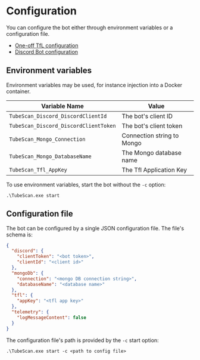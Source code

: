 # Configuration

You can configure the bot either through environment variables or a configuration file.

* [One-off TfL configuration](./tfl.md)
* [Discord Bot configuration](./discord_config.md)


## Environment variables

Environment variables may be used, for instance injection into a Docker container.

| Variable Name | Value |
| - | - |
| ``TubeScan_Discord_DiscordClientId`` | The bot's client ID |
| ``TubeScan_Discord_DiscordClientToken`` | The bot's client token|
| ``TubeScan_Mongo_Connection`` | Connection string to Mongo |
| ``TubeScan_Mongo_DatabaseName`` | The Mongo database name |
| ``TubeScan_Tfl_AppKey`` | The Tfl Application Key |

To use environment variables, start the bot without the ``-c`` option: 

``.\TubeScan.exe start``

## Configuration file

The bot can be configured by a single JSON configuration file. The file's schema is:

```json
{
  "discord": {
    "clientToken": "<bot token>",
    "clientId": "<client id>"
  },
  "mongoDb": {
    "connection": "<mongo DB connection string>",
    "databaseName": "<database name>"
  },
  "tfl": {
    "appKey": "<tfl app key>"
  },
  "telemetry": {
    "logMessageContent": false
  }
}
```

The configuration file's path is provided by the ``-c`` start option: 

``.\TubeScan.exe start -c <path to config file>``

